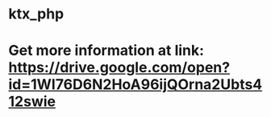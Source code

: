 # ktx_php
# Get more information at link:  https://drive.google.com/open?id=1WI76D6N2HoA96ijQOrna2Ubts412swie
